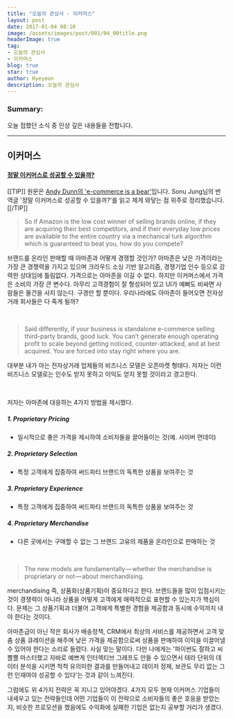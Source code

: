 ```yaml
---
title: "오늘의 관심사 - 이커머스"
layout: post
date: 2017-01-04 08:10
image: /assets/images/post/001/04_00title.png
headerImage: true
tag:
- 오늘의 관심사
- 이커머스
blog: true
star: true
author: Hyeyeon
description: 오늘의 관심사
---
```


### Summary:

오늘 접했던 소식 중 인상 깊은 내용들을 전합니다.

---



## 이커머스

#### [정말 이커머스로 성공할 수 있을까?](https://brunch.co.kr/@sonujung/23)

[[TIP]]
원문은 [Andy Dunn의 'e-commerce is a bear'](https://medium.com/@dunn/e-commerce-is-a-bear-d233f02d52a5#.2ra867suz)입니다. Sonu Jung님의 번역글 '정말 이커머스로 성공할 수 있을까?'를 읽고 제게 와닿는 점 위주로 정리했습니다.
[[/TIP]]


> So if Amazon is the low cost winner of selling brands online, if they are acquiring their best competitors, and if their everyday low prices are available to the entire country via a mechanical turk algorithm which is guaranteed to beat you, how do you compete?

브랜드를 온라인 판매할 때 아마존과 어떻게 경쟁할 것인가? 아마존은 낮은 가격이라는 가장 큰 경쟁력을 가지고 있으며 크라우드 소싱 기반 알고리즘, 경쟁기업 인수 등으로 강력한 상대임에 틀림없다. 가격으로는 아마존을 이길 수 없다. 하지만 이커머스에서 가격은 소비의 가장 큰 변수다. 아무리 고객경험이 잘 형성되어 있고 UI가 예뻐도 비싸면 사람들은 물건을 사지 않는다. 구경만 할 뿐이다. 우리나라에도 아마존이 들어오면 전자상거래 회사들은 다 죽게 될까?

<br>

> Said differently, if your business is standalone e-commerce selling third-party brands, good luck. You can’t generate enough operating profit to scale beyond getting noticed, counter-attacked, and at best acquired. You are forced into stay right where you are.

대부분 내가 아는 전자상거래 업체들의 비즈니스 모델은 오픈마켓 형태다. 저자는 이런 비즈니스 모델로는 인수도 받지 못하고 이익도 얻지 못할 것이라고 경고한다.


<br>

저자는 아마존에 대응하는 4가지 방법을 제시했다.

##### 1. Proprietary Pricing

* 일시적으로 좋은 가격을 제시하여 소비자들을 끌어들이는 것(예. 사이버 먼데이)

##### 2. Proprietary Selection

* 특정 고객에게 집중하여 써드파티 브랜드의 독특한 상품을 보여주는 것

##### 3. Proprietary Experience

* 특정 고객에게 집중하여 써드파티 브랜드의 독특한 상품을 보여주는 것

##### 4. Proprietary Merchandise

* 다른 곳에서는 구매할 수 없는 그 브랜드 고유의 제품을 온라인으로 판매하는 것



<br>

> The new models are fundamentally — whether the merchandise is proprietary or not — about merchandising.

merchandising 즉, 상품화(상품기획)이 중요하다고 한다. 브랜드들을 많이 입점시키는 것이 경쟁력이 아니라 상품을 어떻게 고객에게 매력적으로 표현할 수 있는지가 핵심이다. 문제는 그 상품기획과 더불어 고객에게 특별한 경험을 제공함과 동시에 수익까지 내야 한다는 것이다.

아마존급이 아닌 작은 회사가 배송정책, CRM에서 최상의 서비스를 제공하면서 고객 맞춤 상품 큐레이션을 해주며 낮은 가격을 제공함으로써 상품을 판매하여 이익을 이끌어낼 수 있어야 한다는 소리로 들렸다. 사실 맞는 말이다. 다만 나에게는 '파이썬도 잘하고 씨쁠쁠 마스터했고 자바로 예쁘게 인터렉티브 그래프도 만들 수 있으면서 테라 단위의 데이터 분석을 시키면 척척 유의미한 결과를 만들어내고 데이저 정제, 보관도 무리 없는 그런 인재여야 성공할 수 있다'는 것과 같이 느껴진다.

그럼에도 위 4가지 전략은 꼭 지니고 있어야겠다. 4가지 모두 현재 이커머스 기업들이 내세우고 있는 전략들인데 어떤 기업들이 이 전략으로 소비자들의 좋은 호응을 받았는지, 비슷한 프로모션을 했음에도 수익화에 실패한 기업은 없는지 공부할 거리가 생겼다.
